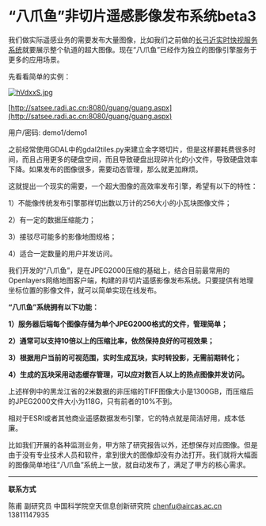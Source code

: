 # “八爪鱼”非切片遥感影像发布系统beta3



我们做实际遥感业务的需要发布大量图像，比如我们之前做的[长弓近实时快视服务系统](http://satsee.radi.ac.cn/cfdata/longbow/)就要展示整个轨道的超大图像。现在“八爪鱼”已经作为独立的图像引擎服务于更多的应用场景。

先看看简单的实例：

[![hVdxxS.jpg](https://z3.ax1x.com/2021/08/25/hVdxxS.jpg)](https://imgtu.com/i/hVdxxS)




[http://satsee.radi.ac.cn:8080/guang/guang.aspx](http://satsee.radi.ac.cn:8080/guang/guang.aspx)

用户/密码: demo1/demo1



之前经常使用GDAL中的gdal2tiles.py来建立金字塔切片，但是这样要耗费很多时间，而且占用更多的硬盘空间，而且导致硬盘出现碎片化的小文件，导致硬盘效率下降。如果发布的图像很多，需要动态管理，那么就更加麻烦。

这就提出一个现实的需要，一个超大图像的高效率发布引擎，希望有以下的特性：

1）不能像传统发布引擎那样切出数以万计的256大小的小瓦块图像文件；

2）有一定的数据压缩能力；

3）接驳尽可能多的影像地图规格；

4）适合一定数量的用户并发访问。

我们开发的“八爪鱼”，是在JPEG2000压缩的基础上，结合目前最常用的Openlayers网络地图客户端，构建的非切片遥感影像发布系统。只要提供有地理坐标位置的影像文件，就可以简单实现在线发布。

**“八爪鱼”系统拥有以下功能：**

**1）服务器后端每个图像存储为单个JPEG2000格式的文件，管理简单；**

**2）通常可以支持10倍以上的压缩比率，依然保持良好的可视效果；**

**3）根据用户当前的可视范围，实时生成瓦块，实时转投影，无需前期转化；**

**4）生成的瓦块采用动态缓存管理，可以应对数百人以上的热点图像并发访问。**

上述样例中的黑龙江省的2米数据的非压缩的TIFF图像大小是1300GB，而压缩后的JPEG2000文件大小为118G，只有前者的10%不到。

相对于ESRI或者其他商业遥感数据发布引擎，它的特点就是简洁好用，成本低廉。

比如我们开展的各种监测业务，甲方除了研究报告以外，还想保存对应图像。但是由于没有专业技术人员和软件，拿到很大的图像却没有办法打开。我们就将大幅面的图像简单地往“八爪鱼”系统上一放，就自动发布了，满足了甲方的核心需求。



---

**联系方式**

陈甫 副研究员
中国科学院空天信息创新研究院
chenfu@aircas.ac.cn
13811147935